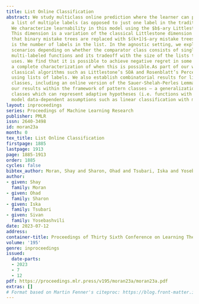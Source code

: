 ```yaml
---
title: List Online Classification
abstract: We study multiclass online prediction where the learner can predict using
  a list of multiple labels (as opposed to just one label in the traditional setting).
  We characterize learnability in this model using the $b$-ary Littlestone dimension.
  This dimension is a variation of the classical Littlestone dimension with the difference
  that binary mistake trees are replaced with $(k+1)$-ary mistake trees, where $k$
  is the number of labels in the list. In the agnostic setting, we explore different
  scenarios depending on whether the comparator class consists of single-labeled or
  multi-labeled functions and its tradeoff with the size of the lists the algorithm
  uses. We find that it is possible to achieve negative regret in some cases and provide
  a complete characterization of when this is possible.As part of our work, we adapt
  classical algorithms such as Littlestone’s SOA and Rosenblatt’s Perceptron to predict
  using lists of labels. We also establish combinatorial results for list-learnable
  classes, including an online version of the Sauer-Shelah-Perles Lemma. We state
  our results within the framework of pattern classes — a generalization of hypothesis
  classes which can represent adaptive hypotheses (i.e. functions with memory), and
  model data-dependent assumptions such as linear classification with margin.
layout: inproceedings
series: Proceedings of Machine Learning Research
publisher: PMLR
issn: 2640-3498
id: moran23a
month: 0
tex_title: List Online Classification
firstpage: 1885
lastpage: 1913
page: 1885-1913
order: 1885
cycles: false
bibtex_author: Moran, Shay and Sharon, Ohad and Tsubari, Iska and Yosebashvili, Sivan
author:
- given: Shay
  family: Moran
- given: Ohad
  family: Sharon
- given: Iska
  family: Tsubari
- given: Sivan
  family: Yosebashvili
date: 2023-07-12
address: 
container-title: Proceedings of Thirty Sixth Conference on Learning Theory
volume: '195'
genre: inproceedings
issued:
  date-parts:
  - 2023
  - 7
  - 12
pdf: https://proceedings.mlr.press/v195/moran23a/moran23a.pdf
extras: []
# Format based on Martin Fenner's citeproc: https://blog.front-matter.io/posts/citeproc-yaml-for-bibliographies/
---
```

